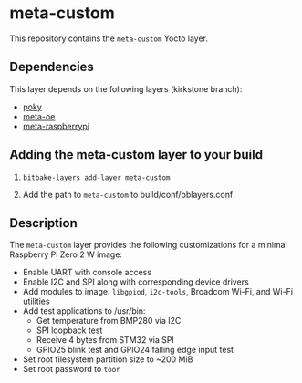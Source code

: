 # meta-custom

This repository contains the `meta-custom` Yocto layer.

## Dependencies

This layer depends on the following layers (kirkstone branch):

- [poky](https://github.com/yoctoproject/poky)
- [meta-oe](https://github.com/openembedded/meta-openembedded/tree/kirkstone/meta-oe)
- [meta-raspberrypi](https://github.com/agherzan/meta-raspberrypi)

## Adding the meta-custom layer to your build

1. `bitbake-layers add-layer meta-custom`

2. Add the path to `meta-custom` to build/conf/bblayers.conf

## Description

The `meta-custom` layer provides the following customizations for a minimal Raspberry Pi Zero 2 W image:

- Enable UART with console access
- Enable I2C and SPI along with corresponding device drivers
- Add modules to image: `libgpiod`, `i2c-tools`, Broadcom Wi-Fi, and Wi-Fi utilities
- Add test applications to /usr/bin:  
  - Get temperature from BMP280 via I2C
  - SPI loopback test
  - Receive 4 bytes from STM32 via SPI
  - GPIO25 blink test and GPIO24 falling edge input test
- Set root filesystem partition size to ~200 MiB
- Set root password to `toor`
